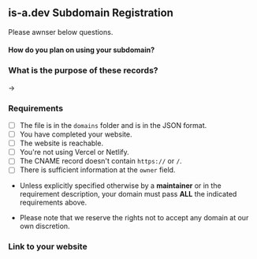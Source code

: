## is-a.dev Subdomain Registration
Please awnser below questions.

#### How do you plan on using your subdomain?

### What is the purpose of these records?
→

### Requirements
- [ ] The file is in the `domains` folder and is in the JSON format.
- [ ] You have completed your website. <!-- This is not required if the domain you're registering is for emails. -->
- [ ] The website is reachable.  <!-- This is not required if the domain you're registering is for emails. -->
- [ ] You're not using Vercel or Netlify.  <!-- This is not required if you're using an URL record. -->
- [ ] The CNAME record doesn't contain `https://` or `/`.  <!-- This is not required if you are not using a CNAME record. -->
- [ ] There is sufficient information at the `owner` field.  <!-- You need to have your email presented at `email` field. If you don't want to provide your email for any reason, you can specify another social platform (e.g. Discord or Twitter) so we can contact you. -->

* Unless explicitly specified otherwise by a **maintainer** or in the requirement description, your domain must pass **ALL** the indicated requirements above.

* Please note that we reserve the rights not to accept any domain at our own discretion.

### Link to your website
